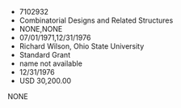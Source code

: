 * 7102932
* Combinatorial Designs and Related Structures
* NONE,NONE
* 07/01/1971,12/31/1976
* Richard Wilson, Ohio State University
* Standard Grant
* name not available
* 12/31/1976
* USD 30,200.00

NONE